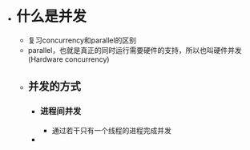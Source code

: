 - # 什么是并发
	- 复习concurrency和parallel的区别
	- parallel，也就是真正的同时运行需要硬件的支持，所以也叫硬件并发(Hardware concurrency)
	- ## 并发的方式
		- ### 进程间并发
			- 通过若干只有一个线程的进程完成并发
		-